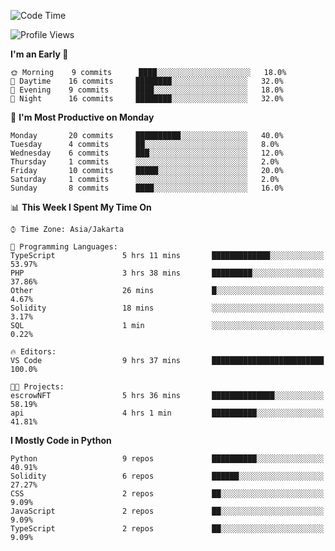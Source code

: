 <!--START_SECTION:waka-->
![Code Time](http://img.shields.io/badge/Code%20Time-1%2C293%20hrs%202%20mins-blue)

![Profile Views](http://img.shields.io/badge/Profile%20Views-0-blue)

**I'm an Early 🐤** 

```text
🌞 Morning    9 commits      ████░░░░░░░░░░░░░░░░░░░░░   18.0% 
🌆 Daytime    16 commits     ████████░░░░░░░░░░░░░░░░░   32.0% 
🌃 Evening    9 commits      ████░░░░░░░░░░░░░░░░░░░░░   18.0% 
🌙 Night      16 commits     ████████░░░░░░░░░░░░░░░░░   32.0%

```
📅 **I'm Most Productive on Monday** 

```text
Monday       20 commits     ██████████░░░░░░░░░░░░░░░   40.0% 
Tuesday      4 commits      ██░░░░░░░░░░░░░░░░░░░░░░░   8.0% 
Wednesday    6 commits      ███░░░░░░░░░░░░░░░░░░░░░░   12.0% 
Thursday     1 commits      ░░░░░░░░░░░░░░░░░░░░░░░░░   2.0% 
Friday       10 commits     █████░░░░░░░░░░░░░░░░░░░░   20.0% 
Saturday     1 commits      ░░░░░░░░░░░░░░░░░░░░░░░░░   2.0% 
Sunday       8 commits      ████░░░░░░░░░░░░░░░░░░░░░   16.0%

```


📊 **This Week I Spent My Time On** 

```text
⌚︎ Time Zone: Asia/Jakarta

💬 Programming Languages: 
TypeScript               5 hrs 11 mins       █████████████░░░░░░░░░░░░   53.97% 
PHP                      3 hrs 38 mins       █████████░░░░░░░░░░░░░░░░   37.86% 
Other                    26 mins             █░░░░░░░░░░░░░░░░░░░░░░░░   4.67% 
Solidity                 18 mins             ░░░░░░░░░░░░░░░░░░░░░░░░░   3.17% 
SQL                      1 min               ░░░░░░░░░░░░░░░░░░░░░░░░░   0.22%

🔥 Editors: 
VS Code                  9 hrs 37 mins       █████████████████████████   100.0%

🐱‍💻 Projects: 
escrowNFT                5 hrs 36 mins       ██████████████░░░░░░░░░░░   58.19% 
api                      4 hrs 1 min         ██████████░░░░░░░░░░░░░░░   41.81%

```

**I Mostly Code in Python** 

```text
Python                   9 repos             ██████████░░░░░░░░░░░░░░░   40.91% 
Solidity                 6 repos             ██████░░░░░░░░░░░░░░░░░░░   27.27% 
CSS                      2 repos             ██░░░░░░░░░░░░░░░░░░░░░░░   9.09% 
JavaScript               2 repos             ██░░░░░░░░░░░░░░░░░░░░░░░   9.09% 
TypeScript               2 repos             ██░░░░░░░░░░░░░░░░░░░░░░░   9.09%

```



<!--END_SECTION:waka-->
